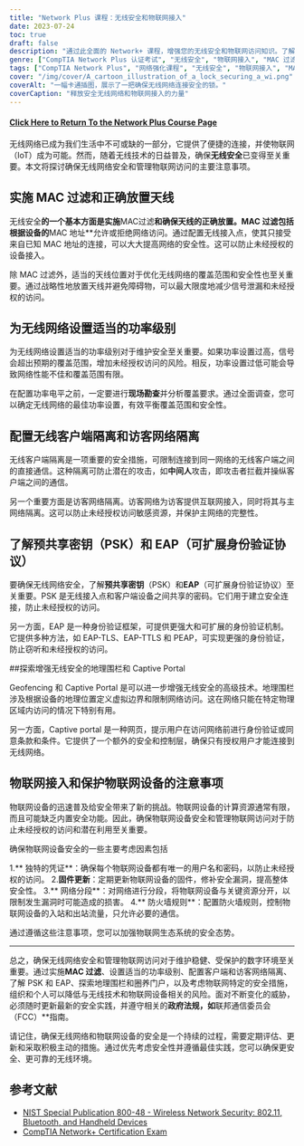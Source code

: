 ```yaml
---
title: "Network Plus 课程：无线安全和物联网接入"
date: 2023-07-24
toc: true
draft: false
description: "通过此全面的 Network+ 课程，增强您的无线安全和物联网访问知识。了解 MAC 过滤、天线位置、功率级别配置、预共享密钥、EAP、地理围栏和物联网设备安全。"
genre: ["CompTIA Network Plus 认证考试", "无线安全", "物联网接入", "MAC 过滤", "天线位置", "功率等级", "客户保温", "访客网络隔离", "预共享密钥", "EAP", "地理围栏", "自带门户网站", "物联网安全", "无线网络", "网络安全", "IT 认证", "网络基础知识", "信息技术", "在线学习", "专业发展"]
tags: ["CompTIA Network Plus", "网络强化课程", "无线安全", "物联网接入", "MAC 过滤", "天线位置", "功率等级", "客户保温", "访客网络隔离", "预共享密钥", "EAP", "地理围栏", "自带门户网站", "物联网安全", "无线网络", "网络安全", "IT 认证", "网络基础知识", "在线学习", "专业发展", "无线网络安全", "无线技术", "网络安全最佳做法", "物联网设备安全", "FCC 指南", "网络安全措施", "无线网络优化", "无线网络性能", "物联网网络划分", "无线网络验证"]
cover: "/img/cover/A_cartoon_illustration_of_a_lock_securing_a_wi.png"
coverAlt: "一幅卡通插图，展示了一把确保无线网络连接安全的锁。"
coverCaption: "释放安全无线网络和物联网接入的力量"
---
```


#### [Click Here to Return To the Network Plus Course Page](/network-plus-start)

无线网络已成为我们生活中不可或缺的一部分，它提供了便捷的连接，并使物联网（IoT）成为可能。然而，随着无线技术的日益普及，确保**无线安全**已变得至关重要。本文将探讨确保无线网络安全和管理物联网访问的主要注意事项。

## 实施 MAC 过滤和正确放置天线

无线安全**的一个基本方面是实施**MAC过滤**和确保天线的正确放置。MAC 过滤包括根据设备的**MAC 地址**允许或拒绝网络访问。通过配置无线接入点，使其只接受来自已知 MAC 地址的连接，可以大大提高网络的安全性。这可以防止未经授权的设备接入。

除 MAC 过滤外，适当的天线位置对于优化无线网络的覆盖范围和安全性也至关重要。通过战略性地放置天线并避免障碍物，可以最大限度地减少信号泄漏和未经授权的访问。

## 为无线网络设置适当的功率级别

为无线网络设置适当的功率级别对于维护安全至关重要。如果功率设置过高，信号会超出预期的覆盖范围，增加未经授权访问的风险。相反，功率设置过低可能会导致网络性能不佳和覆盖范围有限。

在配置功率电平之前，一定要进行**现场勘查**并分析覆盖要求。通过全面调查，您可以确定无线网络的最佳功率设置，有效平衡覆盖范围和安全性。

## 配置无线客户端隔离和访客网络隔离

无线客户端隔离是一项重要的安全措施，可限制连接到同一网络的无线客户端之间的直接通信。这种隔离可防止潜在的攻击，如**中间人**攻击，即攻击者拦截并操纵客户端之间的通信。

另一个重要方面是访客网络隔离。访客网络为访客提供互联网接入，同时将其与主网络隔离。这可以防止未经授权访问敏感资源，并保护主网络的完整性。

## 了解预共享密钥（PSK）和 EAP（可扩展身份验证协议）

要确保无线网络安全，了解**预共享密钥**（PSK）和**EAP**（可扩展身份验证协议）至关重要。PSK 是无线接入点和客户端设备之间共享的密码。它们用于建立安全连接，防止未经授权的访问。

另一方面，EAP 是一种身份验证框架，可提供更强大和可扩展的身份验证机制。它提供多种方法，如 EAP-TLS、EAP-TTLS 和 PEAP，可实现更强的身份验证，防止窃听和未经授权的访问。

##探索增强无线安全的地理围栏和 Captive Portal

Geofencing 和 Captive Portal 是可以进一步增强无线安全的高级技术。地理围栏涉及根据设备的地理位置定义虚拟边界和限制网络访问。这在网络只能在特定物理区域内访问的情况下特别有用。

另一方面，Captive portal 是一种网页，提示用户在访问网络前进行身份验证或同意条款和条件。它提供了一个额外的安全和控制层，确保只有授权用户才能连接到无线网络。

## 物联网接入和保护物联网设备的注意事项

物联网设备的迅速普及给安全带来了新的挑战。物联网设备的计算资源通常有限，而且可能缺乏内置安全功能。因此，确保物联网设备安全和管理物联网访问对于防止未经授权的访问和潜在利用至关重要。

确保物联网设备安全的一些主要考虑因素包括

1.** 独特的凭证**：确保每个物联网设备都有唯一的用户名和密码，以防止未经授权的访问。
2.**固件更新**：定期更新物联网设备的固件，修补安全漏洞，提高整体安全性。
3.** 网络分段**：对网络进行分段，将物联网设备与关键资源分开，以限制发生漏洞时可能造成的损害。
4.** 防火墙规则**：配置防火墙规则，控制物联网设备的入站和出站流量，只允许必要的通信。

通过遵循这些注意事项，您可以加强物联网生态系统的安全态势。

______

总之，确保无线网络安全和管理物联网访问对于维护稳健、受保护的数字环境至关重要。通过实施**MAC 过滤**、设置适当的功率级别、配置客户端和访客网络隔离、了解 PSK 和 EAP、探索地理围栏和圈养门户，以及考虑物联网特定的安全措施，组织和个人可以降低与无线技术和物联网设备相关的风险。面对不断变化的威胁，必须随时更新最新的安全实践，并遵守相关的**政府法规，如**联邦通信委员会（FCC）**指南。

请记住，确保无线网络和物联网设备的安全是一个持续的过程，需要定期评估、更新和采取积极主动的措施。通过优先考虑安全性并遵循最佳实践，您可以确保更安全、更可靠的无线环境。

## 参考文献

- [NIST Special Publication 800-48 - Wireless Network Security: 802.11, Bluetooth, and Handheld Devices](https://csrc.nist.gov/publications/detail/sp/800-48/rev-1/final)
- [CompTIA Network+ Certification Exam](https://www.comptia.org/certifications/network)
